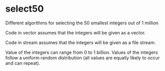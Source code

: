 select50
========

Different algorithms for selecting the 50 smallest integers out of 1 million

Code in vector assumes that the integers will be given as a vector.

Code in stream assumes that the integers will be given as a file stream.

Value of the integers can range from 0 to 1 billion. Values of the integers follow a uniform random distribution (all values are equally likely to occur and can repeat).

